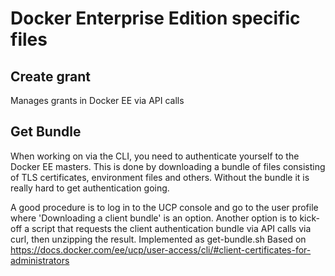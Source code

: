 # Docker Enterprise Edition specific files

## Create grant
Manages grants in Docker EE via API calls


## Get Bundle
When working on via the CLI, you need to authenticate yourself to the Docker EE masters. This is done by downloading a bundle of files consisting of TLS certificates, environment files and others. Without the bundle it is really hard to get authentication going.

A good procedure is to log in to the UCP console and go to the user profile where 'Downloading a client bundle' is an option.
Another option is to kick-off a script that requests the client authentication bundle via API calls via curl, then unzipping the result.
Implemented as get-bundle.sh
Based on https://docs.docker.com/ee/ucp/user-access/cli/#client-certificates-for-administrators
